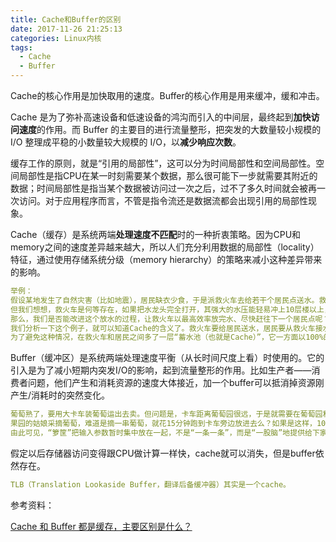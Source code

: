 ```yaml
---
title: Cache和Buffer的区别
date: 2017-11-26 21:25:13
categories: Linux内核
tags:
  - Cache
  - Buffer
---
```


Cache的核心作用是加快取用的速度。Buffer的核心作用是用来缓冲，缓和冲击。

Cache 是为了弥补高速设备和低速设备的鸿沟而引入的中间层，最终起到**加快访问速度**的作用。而 Buffer 的主要目的进行流量整形，把突发的大数量较小规模的 I/O 整理成平稳的小数量较大规模的 I/O，以**减少响应次数**。

缓存工作的原则，就是“引用的局部性”，这可以分为时间局部性和空间局部性。空间局部性是指CPU在某一时刻需要某个数据，那么很可能下一步就需要其附近的数据；时间局部性是指当某个数据被访问过一次之后，过不了多久时间就会被再一次访问。对于应用程序而言，不管是指令流还是数据流都会出现引用的局部性现象。

Cache（缓存）是系统两端**处理速度不匹配**时的一种折衷策略。因为CPU和memory之间的速度差异越来越大，所以人们充分利用数据的局部性（locality）特征，通过使用存储系统分级（memory hierarchy）的策略来减小这种差异带来的影响。

```yaml
举例：
假设某地发生了自然灾害（比如地震），居民缺衣少食，于是派救火车去给若干个居民点送水。救火车到达第一个居民点，开闸放水，老百姓就拿着盆盆罐罐来接水。假如说救火车在一个居民点停留100分钟放完了水，然后重新储水花半个小时，再开往下一个居民点。这样一个白天来来来回回的，也就是4-5个居民点。
但我们想想，救火车是何等存在，如果把水龙头完全打开，其强大的水压能轻易冲上10层楼以上， 10分钟就可以把水全部放完。但因为居民是拿盆罐接水，100%打开水龙头那就是给人洗澡了，所以只能打开一小部分（比如10%的流量）。但这样就降低了放水的效率（只有原来的10%了），10分钟变100分钟。
那么，我们是否能改进这个放水的过程，让救火车以最高效率放完水、尽快赶往下一个居民点呢？方法就是：在居民点建蓄水池。救火车把水放到蓄水池里，因为是以100%的效率放水，10分钟结束然后走人。居民再从蓄水池里一点一点的接水。
我们分析一下这个例子，就可以知道Cache的含义了。救火车要给居民送水，居民要从救火车接水，就是说居民和救火车之间有交互，有联系。但救火车是“高速设备”，居民是“低速设备”，低速的居民跟不上高速的救火车，所以救火车被迫降低了放水速度以适应居民。
为了避免这种情况，在救火车和居民之间多了一层“蓄水池（也就是Cache）”，它一方面以100%的高效和救火车打交道，另一方面以10%的低效和居民打交道，这就解放了救火车，让其以最高的效率运行，而不被低速的居民拖后腿，于是救火车只需要在一个居民点停留10分钟就可以了。
```

Buffer（缓冲区）是系统两端处理速度平衡（从长时间尺度上看）时使用的。它的引入是为了减小短期内突发I/O的影响，起到流量整形的作用。比如生产者——消费者问题，他们产生和消耗资源的速度大体接近，加一个buffer可以抵消掉资源刚产生/消耗时的突然变化。

```yaml
葡萄熟了，要用大卡车装葡萄运出去卖。但问题是，卡车距离葡萄园很远，于是就需要在葡萄园和卡车之间往返多次才能把卡车装满。往返所需要的时间就是I/O延迟，比如往返各15分钟，总共半小时。
果园的姑娘采摘葡萄，难道是摘一串葡萄，就花15分钟跑到卡车旁边放进去么？如果是这样，100串葡萄就需要往返100次，所需要的时间就是100X15X2分钟，那是何其漫长!所以聪明的做法就是暂时把100串葡萄放入一个箩筐，再以箩筐为单位倒入卡车，一箩筐（100串）葡萄的往返延迟是半小时。
由此可见，“箩筐”把输入参数暂时集中放在一起，不是“一条一条”，而是“一股脑”地提供给下家处理。这就大大降低了I/O的次数，也就降低了I/O延迟，提高了速度。这个箩筐，就是Buffer。
```

假定以后存储器访问变得跟CPU做计算一样快，cache就可以消失，但是buffer依然存在。

```yaml
TLB（Translation Lookaside Buffer，翻译后备缓冲器）其实是一个cache。
```

参考资料：

[Cache 和 Buffer 都是缓存，主要区别是什么？](https://www.zhihu.com/question/26190832)